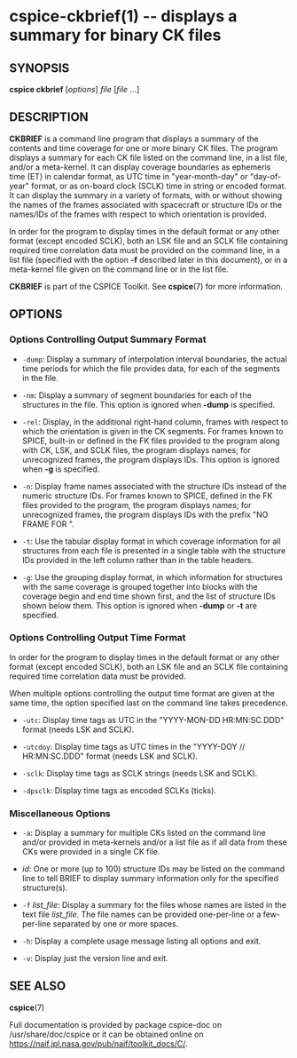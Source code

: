 cspice-ckbrief(1) -- displays a summary for binary CK files
===========================================================

SYNOPSIS
--------
**cspice ckbrief** [_options_] _file_ [_file_ ...]

DESCRIPTION
-----------
**CKBRIEF** is a command line program that displays a summary of the
contents and time coverage for one or more binary CK files. The program
displays a summary for each CK file listed on the command line, in a list
file, and/or a meta-kernel. It can display coverage boundaries as ephemeris
time (ET) in calendar format, as UTC time in "year-month-day" or
"day-of-year" format, or as on-board clock (SCLK) time in string or encoded
format. It can display the summary in a variety of formats, with or without
showing the names of the frames associated with spacecraft or structure IDs
or the names/IDs of the frames with respect to which orientation is provided.

In order for the program to display times in the default format or any other
format (except encoded SCLK), both an LSK file and an SCLK file containing
required time correlation data must be provided on the command line, in a
list file (specified with the option **-f** described later in this
document), or in a meta-kernel file given on the command line or in the list
file.

**CKBRIEF** is part of the CSPICE Toolkit. See **cspice**(7) for more
information.


OPTIONS
-------
### Options Controlling Output Summary Format

 * `-dump`:
    Display a summary of interpolation interval boundaries, the actual time
    periods for which the file provides data, for each of the segments in
    the file.

 * `-nm`:
    Display a summary of segment boundaries for each of the structures in
    the file. This option is ignored when **-dump** is specified.

 * `-rel`:
    Display, in the additional right-hand column, frames with respect to
    which the orientation is given in the CK segments. For frames known to
    SPICE, built-in or defined in the FK files provided to the program along
    with CK, LSK, and SCLK files, the program displays names; for
    unrecognized frames, the program displays IDs. This option is ignored
    when **-g** is specified.

 * `-n`:
    Display frame names associated with the structure IDs instead of the
    numeric structure IDs. For frames known to SPICE, defined in the FK
    files provided to the program, the program displays names; for
    unrecognized frames, the program displays IDs with the prefix "NO FRAME
    FOR <id>".

 * `-t`:
    Use the tabular display format in which coverage information for all
    structures from each file is presented in a single table with the
    structure IDs provided in the left column rather than in the table
    headers.

 * `-g`:
    Use the grouping display format, in which information for structures
    with the same coverage is grouped together into blocks with the coverage
    begin and end time shown first, and the list of structure IDs shown
    below them. This option is ignored when **-dump** or **-t** are specified.

### Options Controlling Output Time Format

In order for the program to display times in the default format or any other
format (except encoded SCLK), both an LSK file and an SCLK file containing
required time correlation data must be provided.

When multiple options controlling the output time format are given at the
same time, the option specified last on the command line takes precedence.

 * `-utc`:
    Display time tags as UTC in the "YYYY-MON-DD HR:MN:SC.DDD" format (needs
    LSK and SCLK).

 * `-utcdoy`:
    Display time tags as UTC times in the "YYYY-DOY // HR:MN:SC.DDD" format
    (needs LSK and SCLK).

 * `-sclk`:
    Display time tags as SCLK strings (needs LSK and SCLK).

 * `-dpsclk`:
    Display time tags as encoded SCLKs (ticks).

### Miscellaneous Options

 * `-a`:
    Display a summary for multiple CKs listed on the command line and/or
    provided in meta-kernels and/or a list file as if all data from these
    CKs were provided in a single CK file.

 * _id_:
    One or more (up to 100) structure IDs may be listed on the command line
    to tell BRIEF to display summary information only for the specified
    structure(s).

 * `-f` _list_file_:
    Display a summary for the files whose names are listed in the text file
    _list_file_. The file names can be provided one-per-line or a
    few-per-line separated by one or more spaces.

 * `-h`:
    Display a complete usage message listing all options and exit.

 * `-v`:
    Display just the version line and exit.


SEE ALSO
--------
**cspice**(7)

Full documentation is provided by package cspice-doc on /usr/share/doc/cspice
or it can be obtained online on https://naif.jpl.nasa.gov/pub/naif/toolkit_docs/C/.
